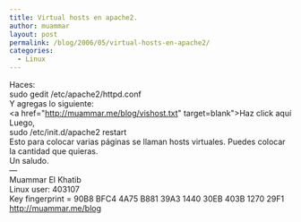 ```yaml
---
title: Virtual hosts en apache2.
author: muammar
layout: post
permalink: /blog/2006/05/virtual-hosts-en-apache2/
categories:
  - Linux
---
```

Haces:  
sudo gedit /etc/apache2/httpd.conf  
Y agregas lo siguiente:  
<a href="http://muammar.me/blog/vishost.txt" target=blank">Haz click aquí</a>  
Luego,  
sudo /etc/init.d/apache2 restart  
Esto para colocar varias páginas se llaman hosts virtuales. Puedes colocar la cantidad que quieras.  
Un saludo.  
&#8212;  
Muammar El Khatib  
Linux user: 403107  
Key fingerprint = 90B8 BFC4 4A75 B881 39A3 1440 30EB 403B 1270 29F1  
http://muammar.me/blog